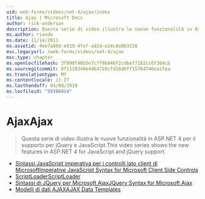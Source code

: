 ```yaml
---
uid: web-forms/videos/net-4/ajax/index
title: Ajax | Microsoft Docs
author: rick-anderson
description: Questa serie di video illustra le nuove funzionalità in ASP.NET 4 per il supporto per jQuery e JavaScript.
ms.author: riande
ms.date: 11/14/2011
ms.assetid: 4ee7a86d-e619-4fe7-ad2d-e24cde8b3158
msc.legacyurl: /web-forms/videos/net-4/ajax
msc.type: chapter
ms.openlocfilehash: 3f090f46b5e7c7f9b046f2cdbef7162cc6f364cb
ms.sourcegitcommit: 0f1119340e4464720cfd16d0ff15764746ea1fea
ms.translationtype: MT
ms.contentlocale: it-IT
ms.lasthandoff: 04/09/2019
ms.locfileid: "59386814"
---
```

# <a name="ajax"></a><span data-ttu-id="5406f-103">Ajax</span><span class="sxs-lookup"><span data-stu-id="5406f-103">Ajax</span></span>

> <span data-ttu-id="5406f-104">Questa serie di video illustra le nuove funzionalità in ASP.NET 4 per il supporto per jQuery e JavaScript.</span><span class="sxs-lookup"><span data-stu-id="5406f-104">This video series shows the new features in ASP.NET 4 for JavaScript and jQuery support.</span></span>


- [<span data-ttu-id="5406f-105">Sintassi JavaScript imperativa per i controlli lato client di Microsoft</span><span class="sxs-lookup"><span data-stu-id="5406f-105">Imperative JavaScript Syntax for Microsoft Client Side Controls</span></span>](aspnet-4-quick-hit-imperative-javascript-syntax-for-microsoft-client-side-controls.md)
- [<span data-ttu-id="5406f-106">ScriptLoader</span><span class="sxs-lookup"><span data-stu-id="5406f-106">ScriptLoader</span></span>](aspnet-4-quick-hit-the-scriptloader.md)
- [<span data-ttu-id="5406f-107">Sintassi di JQuery per Microsoft Ajax</span><span class="sxs-lookup"><span data-stu-id="5406f-107">JQuery Syntax for Microsoft Ajax</span></span>](aspnet-4-quick-hit-jquery-syntax-for-microsoft-ajax.md)
- [<span data-ttu-id="5406f-108">Modelli di dati AJAX</span><span class="sxs-lookup"><span data-stu-id="5406f-108">AJAX Data Templates</span></span>](aspnet-4-quick-hit-ajax-data-templates.md)
